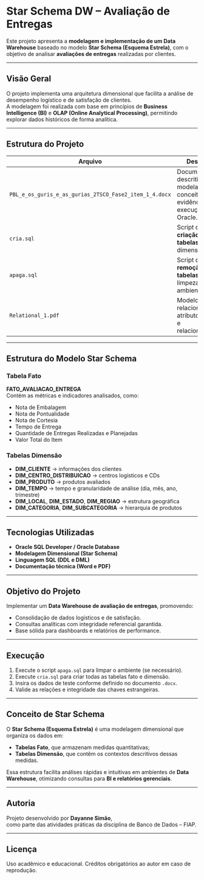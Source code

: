 #  Star Schema DW – Avaliação de Entregas  

Este projeto apresenta a **modelagem e implementação de um Data Warehouse** baseado no modelo **Star Schema (Esquema Estrela)**, com o objetivo de analisar **avaliações de entregas** realizadas por clientes.  

---

##  Visão Geral  

O projeto implementa uma arquitetura dimensional que facilita a análise de desempenho logístico e de satisfação de clientes.  
A modelagem foi realizada com base em princípios de **Business Intelligence (BI)** e **OLAP (Online Analytical Processing)**, permitindo explorar dados históricos de forma analítica.  

---

##  Estrutura do Projeto  

| Arquivo | Descrição |
|----------|------------|
| `PBL_e_os_guris_e_as_gurias_2TSCO_Fase2_item_1_4.docx` | Documento descritivo da modelagem conceitual e evidências de execução no Oracle. |
| `cria.sql` | Script de **criação das tabelas** fato e dimensão (DDL). |
| `apaga.sql` | Script de **remoção das tabelas** e limpeza do ambiente. |
| `Relational_1.pdf` | Modelo relacional com atributos, chaves e relacionamentos. |

---

##  Estrutura do Modelo Star Schema  

###  Tabela Fato  
**FATO_AVALIACAO_ENTREGA**  
Contém as métricas e indicadores analisados, como:  
- Nota de Embalagem  
- Nota de Pontualidade  
- Nota de Cortesia  
- Tempo de Entrega  
- Quantidade de Entregas Realizadas e Planejadas  
- Valor Total do Item  

###  Tabelas Dimensão  
- **DIM_CLIENTE** → informações dos clientes  
- **DIM_CENTRO_DISTRIBUICAO** → centros logísticos e CDs  
- **DIM_PRODUTO** → produtos avaliados  
- **DIM_TEMPO** → tempo e granularidade de análise (dia, mês, ano, trimestre)  
- **DIM_LOCAL**, **DIM_ESTADO**, **DIM_REGIAO** → estrutura geográfica  
- **DIM_CATEGORIA**, **DIM_SUBCATEGORIA** → hierarquia de produtos  

---

##  Tecnologias Utilizadas  
- **Oracle SQL Developer / Oracle Database**  
- **Modelagem Dimensional (Star Schema)**  
- **Linguagem SQL (DDL e DML)**  
- **Documentação técnica (Word e PDF)**  

---

##  Objetivo do Projeto  
Implementar um **Data Warehouse de avaliação de entregas**, promovendo:  
- Consolidação de dados logísticos e de satisfação.  
- Consultas analíticas com integridade referencial garantida.  
- Base sólida para dashboards e relatórios de performance.  

---

##  Execução  

1. Execute o script `apaga.sql` para limpar o ambiente (se necessário).  
2. Execute `cria.sql` para criar todas as tabelas fato e dimensão.  
3. Insira os dados de teste conforme definido no documento `.docx`.  
4. Valide as relações e integridade das chaves estrangeiras.  

---

##  Conceito de Star Schema  

O **Star Schema (Esquema Estrela)** é uma modelagem dimensional que organiza os dados em:  
- **Tabelas Fato**, que armazenam medidas quantitativas;  
- **Tabelas Dimensão**, que contêm os contextos descritivos dessas medidas.  

Essa estrutura facilita análises rápidas e intuitivas em ambientes de **Data Warehouse**, otimizando consultas para **BI e relatórios gerenciais**.  

---

##  Autoria  
Projeto desenvolvido por **Dayanne Simão**,  
como parte das atividades práticas da disciplina de Banco de Dados – FIAP.  

---

##  Licença  
Uso acadêmico e educacional. Créditos obrigatórios ao autor em caso de reprodução.  
